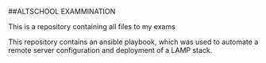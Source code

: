 ##ALTSCHOOL EXAMMINATION 

<P> This is a repository containing all files to my exams </p>
<p> This repository contains an ansible playbook, which was used to automate a remote server configuration and deployment of a LAMP stack. </p>

